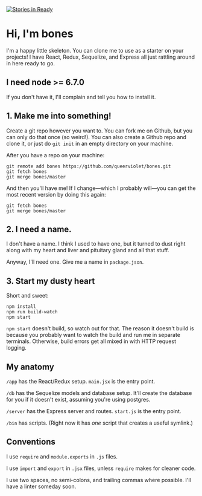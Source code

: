 [![Stories in Ready](https://badge.waffle.io/JulieBusch/superpower-store.png?label=ready&title=Ready)](https://waffle.io/JulieBusch/superpower-store)
# Hi, I'm bones

I'm a happy little skeleton. You can clone me to use as a starter on your projects!
I have React, Redux, Sequelize, and Express all just rattling around in here ready
to go.

## I need node >= 6.7.0

If you don't have it, I'll complain and tell you how to install it.

## 1. Make me into something!

Create a git repo however you want to. You can fork me on Github, but you can only do
that once (so weird!). You can also create a Github repo and clone it, or just do
`git init` in an empty directory on your machine.

After you have a repo on your machine:

```
git remote add bones https://github.com/queerviolet/bones.git
git fetch bones
git merge bones/master
```

And then you'll have me! If I change—which I probably will—you can get the most recent
version by doing this again:

```
git fetch bones
git merge bones/master
```

## 2. I need a name.

I don't have a name. I think I used to have one, but it turned to dust right along with my
heart and liver and pituitary gland and all that stuff.

Anyway, I'll need one. Give me a name in `package.json`.

## 3. Start my dusty heart

Short and sweet:

```
npm install
npm run build-watch
npm start
```

`npm start` doesn't build, so watch out for that. The reason it doesn't build is because you
probably want to watch the build and run me in separate terminals. Otherwise, build errors get
all mixed in with HTTP request logging.

## My anatomy

`/app` has the React/Redux setup. `main.jsx` is the entry point.

`/db` has the Sequelize models and database setup. It'll create the database for you if it doesn't exist,
assuming you're using postgres.

`/server` has the Express server and routes. `start.js` is the entry point.

`/bin` has scripts. (Right now it has *one* script that creates a useful symlink.)

## Conventions

I use `require` and `module.exports` in `.js` files.

I use `import` and `export` in `.jsx` files, unless `require` makes for cleaner code.

I use two spaces, no semi-colons, and trailing commas where possible. I'll
have a linter someday soon.



